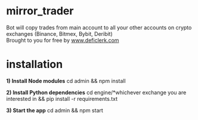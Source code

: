 # mirror_trader
Bot will copy trades from main account to all your other accounts on crypto exchanges (Binance, Bitmex, Bybit, Deribit)\
Brought to you for free by www.deficlerk.com

# installation
**1) Install Node modules**
cd admin && npm install

**2) Install Python dependencies**
cd engine/*whichever exchange you are interested in && pip install -r requirements.txt

**3) Start the app**
cd admin && npm start
